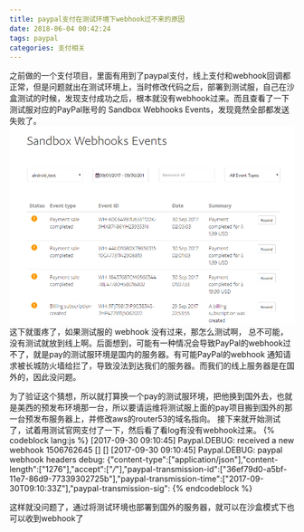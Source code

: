 ```yaml
---
title: paypal支付在测试环境下webhook过不来的原因
date: 2018-06-04 00:42:24
tags: paypal
categories: 支付相关
---
```

之前做的一个支付项目，里面有用到了paypal支付，线上支付和webhook回调都正常，但是问题就出在测试环境上，当时修改代码之后，部署到测试服，自己在沙盒测试的时候，发现支付成功之后，根本就没有webhook过来。而且查看了一下测试服对应的PayPal账号的 Sandbox Webhooks Events，发现竟然全部都发送失败了。
![1](paypal-test/1.png)
这下就蛋疼了，如果测试服的 webhook 没有过来，那怎么测试啊， 总不可能，没有测试就放到线上啊。后面想到，可能有一种情况会导致PayPal的webhook过不了，就是pay的测试服环境是国内的服务器。有可能PayPal的webhook 通知请求被长城防火墙给拦了，导致没法到达我们的服务器。而我们的线上服务器是在国外的，因此没问题。
<!--more-->
为了验证这个猜想，所以就打算换一个pay的测试服环境，把他换到国外去，也就是美西的预发布环境那一台，所以要请运维将测试服上面的pay项目搬到国外的那一台预发布服务器上，并修改aws的router53的域名指向。
接下来就开始测试了，试着用测试官网支付了一下，然后看了看log有没有webhook过来。
{% codeblock lang:js %}
[2017-09-30 09:10:45] Paypal.DEBUG: received a new webhook 1506762645 [] []
[2017-09-30 09:10:45] Paypal.DEBUG: paypal webhook headers debug: {"content-type":["application\/json"],"content-length":["1276"],"accept":["*\/*"],"paypal-transmission-id":["36ef79d0-a5bf-11e7-86d9-77339302725b"],"paypal-transmission-time":["2017-09-30T09:10:33Z"],"paypal-transmission-sig":
{% endcodeblock %}

这样就没问题了，通过将测试环境也部署到国外的服务器，就可以在沙盒模式下也可以收到webhook了
